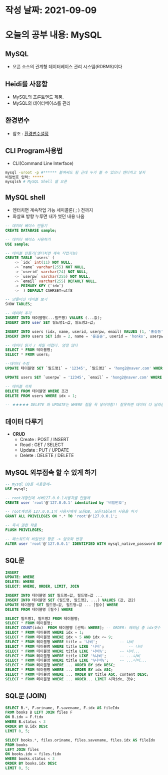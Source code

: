 # 작성 날짜: 2021-09-09 
# 오늘의 공부 내용: MySQL

## MySQL
+ 오픈 소스의 관계형 데이터베이스 관리 시스템(RDBMS)이다

## Heidi를 사용함
+ MySQL의 프론트엔드 제품.
+ MySQL의 데이터베이스를 관리


## 환경변수
- 참조 : [환경변수설정](https://dog-developers.tistory.com/21)
## CLI Program사용법
- CLI(Command Line Interface)
```bash
mysql -uroot -p #****** 붙여써도 됨 근데 누가 볼 수 있으니 엔터치고 넣자
비밀번호 입력: *****
mysqlsh # MySQL Shell 쉘 오픈
```
## MySQL shell
+ 엔터치면 계속작업 가능 세미콜론( ; ) 전까지
+ 화살표 방향 누루면 내가 썻던 내용 나옴
```sql
-- 데이터 베이스 만들기
CREATE DATABASE sample;

-- 데이터 베이스 사용하기
USE sample;

-- 테이블 만들기(엔터치면 계속 작업가능)
CREATE TABLE `users` (
	-> `idx` int(11) NOT NULL,
	-> `name` varchar(255) NOT NULL,
	-> `userid` varchar(24) NOT NULL,
	-> `userpw` varchar(255) NOT NULL,
	-> `email` varchar(255) DEFAULT NULL,
	-> PRIMARY KEY (`idx`)
	->  ) DEFAULT CAHRSET=utf8  

-- 만들어진 테이블 보기
SHOW TABLES;

-- 데이터 추가
INSERT INTO 테이블명(...필드명) VALUES (...값);
INSERT INTO user SET 필드명1=값, 필드명2=값;

INSERT INTO users (idx, name, userid, userpw, email) VALUES (1, '홍길동', 'hong', '1234', 'hong@naver.com');
INSERT INTO users SET idx = 2, name = '홍길순', userid = 'honks', userpw = '1111', email='hongks@naver.com'

-- 데이터 읽기 / 제일 어렵다. 엄청 많다
SELECT * FROM 테이블명;
SELECT * FROM users;

--데이터 수정
UPDATE 테이블명 SET `필드명1` = '12345', `필드명2` = 'hong2@naver.com' WHERE 조건; 

UPDATE users SET `userpw` = '12345', `email` = 'hong2@naver.com' WHERE idx = 1; 

-- 테이블 삭제
DELETE FROM 테이블명 WHERE 조건
DELETE FROM users WHERE idx = 1;

-- ★★★★★ DELETE 와 UPDATE는 WHERE 절을 꼭 넣어야함!! 잘못하면 데이터 다 날라감 ★★★★★
```

## 데이터 다루기
+ **CRUD**
  + Create : POST / INSERT
  + Read : 	 GET / SELECT
  + Update : PUT / UPDATE
  + Delete : DELETE / DELETE

## MySQL 외부접속 할 수 있게 하기
```sql
-- mysql DB를 사용할께~
USE mysql;

-- root계정인데 서버127.0.0.1사용자를 만들께
CREATE user 'root'@'127.0.0.1' identified by '비밀번호';

-- root계정중 127.0.0.1의 사용자에게 모든DB, 모든Table의 사용을 허가
GRANT ALL PRIVILEGES ON *.* TO 'root'@'127.0.0.1';

-- 즉시 권한 적용
FLUSH PRIVILEGES;

-- 패스워드의 비밀번호 평문 -> 암호화 변경
ALTER user 'root'@'127.0.0.1' IDENTIFIED WITH mysql_native_password BY '패스워드'
```
## SQL문
```sql
INSERT
UPDATE: WHERE
DELETE: WHERE
SELECT: WHERE, ORDER, LIMIT, JOIN

INSERT INTO 테이블명 SET 필드명=값, 필드명=값 ...
INSERT INTO 테이블명 SET (필드명, 필드명2, ...) VALUES (값, 값2)
UPDATE 테이블명 SET 필드명=값, 필드명=값 ... [필수] WHERE
DELETE FROM 테이블명 [필수] WHERE

SELECT 필드명1, 필드명2 FROM 테이블명;
SELECT * FROM 테이블명;
SELECT COUNT(idx)  FROM 테이블명 [선택: WHERE]; -- ORDER: 에러남 총 idx갯수
SELECT * FROM 테이블명 WHERE idx = 1;
SELECT * FROM 테이블명 WHERE idx > 5 AND idx <= 9;
SELECT * FROM 테이블명 WHERE title = '나비';			-- 나비
SELECT * FROM 테이블명 WHERE title LIKE '나비';			-- 나비
SELECT * FROM 테이블명 WHERE title LIKE '나비%';		-- 나비...
SELECT * FROM 테이블명 WHERE title LIKE '%나비';		-- ...나비
SELECT * FROM 테이블명 WHERE title LIKE '%나비%';		-- ...나비...
SELECT * FROM 테이블명 WHERE ... ORDER BY idx DESC;
SELECT * FROM 테이블명 WHERE ... ORDER BY idx ASC;
SELECT * FROM 테이블명 WHERE ... ORDER BY title ASC, content DESC;
SELECT * FROM 테이블명 WHERE ... ORDER... LIMIT 시작idx, 갯수;
```

## SQL문 (JOIN)
```sql
SELECT B.*, F.oriname, F.savename, F.idx AS fileIdx  
FROM books B LEFT JOIN files F 
ON B.idx = F.fidx 
WHERE B.status < 3
ORDER BY B.idx DESC
LIMIT 0, 5;

SELECT books.*, files.oriname, files.savename, files.idx AS fileIdx  
FROM books 
LEFT JOIN files 
ON books.idx = files.fidx 
WHERE books.status < 3
ORDER BY books.idx DESC
LIMIT 0, 5;
```




